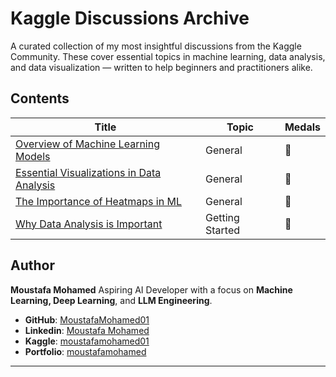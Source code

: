 # Kaggle Discussions Archive

A curated collection of my most insightful discussions from the Kaggle Community. These cover essential topics in machine learning, data analysis, and data visualization — written to help beginners and practitioners alike.

## Contents

| Title | Topic | Medals |
|-------|-------|---------|
| [Overview of Machine Learning Models](./discussions/overview-ml-models.md) | General | 🥉 |
| [Essential Visualizations in Data Analysis](./discussions/essential-visualizations.md) | General | 🥇 |
| [The Importance of Heatmaps in ML](./discussions/importance-of-heatmaps.md) | General | 🥈 |
| [Why Data Analysis is Important](./discussions/why-data-analysis-important.md) | Getting Started | 🥉 |

## Author

**Moustafa Mohamed**
Aspiring AI Developer with a focus on **Machine Learning, Deep Learning**, and **LLM Engineering**.

* **GitHub**: [MoustafaMohamed01](https://github.com/MoustafaMohamed01)
* **Linkedin**: [Moustafa Mohamed](https://www.linkedin.com/in/moustafamohamed01/)
* **Kaggle**: [moustafamohamed01](https://www.kaggle.com/moustafamohamed01)
* **Portfolio**: [moustafamohamed](https://moustafamohamed.netlify.app/)

---
